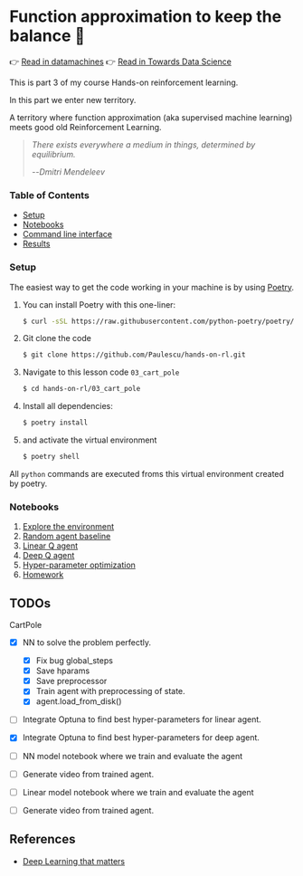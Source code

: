 # Function approximation to keep the balance 💃
👉 [Read in datamachines]()
👉 [Read in Towards Data Science]()


This is part 3 of my course Hands-on reinforcement learning.

In this part we enter new territory.

A territory where function approximation (aka supervised machine learning)
meets good old Reinforcement Learning.

> *There exists everywhere a medium in things, determined by equilibrium.*
>
> --_Dmitri Mendeleev_

### Table of Contents

* [Setup](#setup)
* [Notebooks](#notebooks)
* [Command line interface](#model-inference-as-a-rest-api)
* [Results](#results)


### Setup

The easiest way to get the code working in your machine is by using [Poetry](https://python-poetry.org/docs/#installation).


1. You can install Poetry with this one-liner:
    ```bash
    $ curl -sSL https://raw.githubusercontent.com/python-poetry/poetry/master/get-poetry.py | python -
    ```

2. Git clone the code
    ```bash
    $ git clone https://github.com/Paulescu/hands-on-rl.git 
    ```

3. Navigate to this lesson code `03_cart_pole`
    ```bash
    $ cd hands-on-rl/03_cart_pole
    ```

4. Install all dependencies:
    ```bash
    $ poetry install
    ```

5. and activate the virtual environment
    ```bash
    $ poetry shell
    ```

All `python` commands are executed froms this virtual environment created by poetry.

### Notebooks

1. [Explore the environment](notebooks/00_environment.ipynb)
2. [Random agent baseline](notebooks/01_random_agent_baseline.ipynb)
3. [Linear Q agent](notebooks/02_linear_q_agent.ipynb)
4. [Deep Q agent](notebooks/03_deep_q_agent.ipynb)
5. [Hyper-parameter optimization]()
6. [Homework](notebooks/04_homework.ipynb)


## TODOs

CartPole
- [x] NN to solve the problem perfectly.
  - [x] Fix bug global_steps
  - [x] Save hparams
  - [x] Save preprocessor
  - [x] Train agent with preprocessing of state.
  - [x] agent.load_from_disk()

- [ ] Integrate Optuna to find best hyper-parameters for linear agent.
- [x] Integrate Optuna to find best hyper-parameters for deep agent.

- [ ] NN model notebook where we train and evaluate the agent  
- [ ] Generate video from trained agent.

- [ ] Linear model notebook where we train and evaluate the agent
- [ ] Generate video from trained agent.

## References
- [Deep Learning that matters](https://arxiv.org/pdf/1709.06560.pdf)